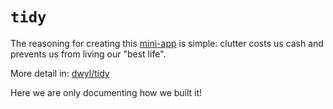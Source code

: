 # `tidy`

The reasoning for creating this 
[mini-app](https://github.com/dwyl/product-roadmap/issues/32)
is simple: 
clutter costs us cash
and prevents us from living our "best life". 

More detail in: 
[dwyl/tidy](https://github.com/dwyl/tidy)

Here we are only documenting how we built it!